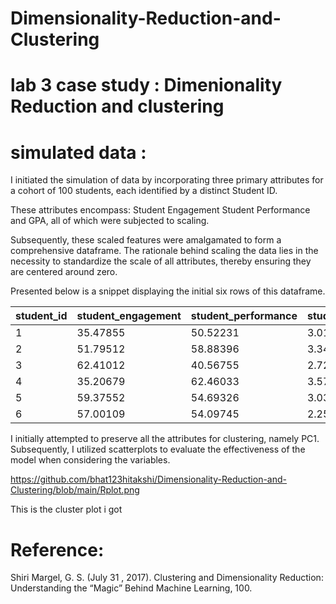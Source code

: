 # Dimensionality-Reduction-and-Clustering
# lab 3 case study : Dimenionality Reduction and clustering 
# simulated data :
I initiated the simulation of data by incorporating three primary attributes for a cohort of 100 students, each identified by a distinct Student ID.

These attributes encompass:
Student Engagement
Student Performance
and GPA, all of which were subjected to scaling.

Subsequently, these scaled features were amalgamated to form a comprehensive dataframe. 
 The rationale behind scaling the data lies in the necessity to standardize the scale of all attributes, thereby ensuring they are centered around zero. 

Presented below is a snippet displaying the initial six rows of this dataframe.

| student_id | student_engagement | student_performance | student_gpa | cluster |
|------------|--------------------|---------------------|-------------|---------|
| 1          | 35.47855           | 50.52231            | 3.013657    | 2       |
| 2          | 51.79512           | 58.88396            | 3.348817    | 1       |
| 3          | 62.41012           | 40.56755            | 2.728112    | 3       |
| 4          | 35.20679           | 62.46033            | 3.576468    | 2       |
| 5          | 59.37552           | 54.69326            | 3.031107    | 3       |
| 6          | 57.00109           | 54.09745            | 2.251470    | 3       |

I initially attempted to preserve all the attributes for clustering, namely PC1. Subsequently, I utilized scatterplots to evaluate the effectiveness of the model when considering the variables.

https://github.com/bhat123hitakshi/Dimensionality-Reduction-and-Clustering/blob/main/Rplot.png

This is the cluster plot i got 

# Reference:
Shiri Margel, G. S. (July 31 , 2017). Clustering and Dimensionality Reduction: Understanding the “Magic” Behind Machine Learning, 100.



